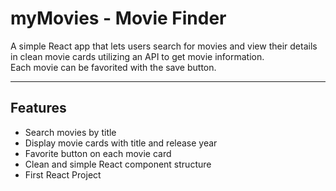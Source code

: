 # myMovies - Movie Finder

A simple React app that lets users search for movies and view their details in clean movie cards utilizing an API to get movie information.  
Each movie can be favorited with the save button.

---

## Features
- Search movies by title
- Display movie cards with title and release year
- Favorite button on each movie card
- Clean and simple React component structure
- First React Project
